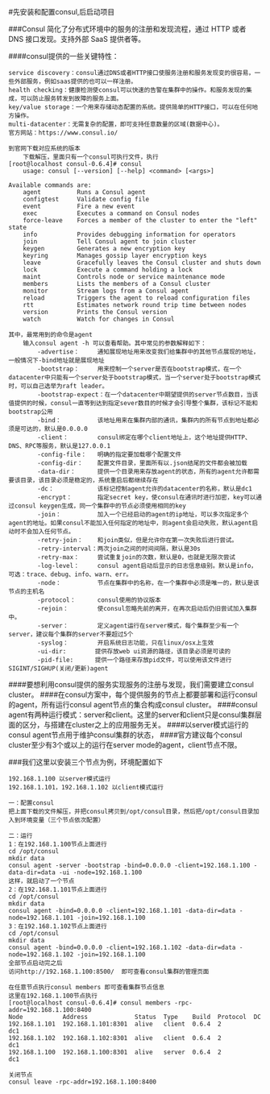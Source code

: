 #先安装和配置consul,后启动项目

###Consul 简化了分布式环境中的服务的注册和发现流程，通过 HTTP 或者 DNS 接口发现。支持外部 SaaS 提供者等。

####consul提供的一些关键特性：

    service discovery：consul通过DNS或者HTTP接口使服务注册和服务发现变的很容易，一些外部服务，例如saas提供的也可以一样注册。
    health checking：健康检测使consul可以快速的告警在集群中的操作。和服务发现的集成，可以防止服务转发到故障的服务上面。
    key/value storage：一个用来存储动态配置的系统。提供简单的HTTP接口，可以在任何地方操作。
    multi-datacenter：无需复杂的配置，即可支持任意数量的区域(数据中心)。
    官方网站：https://www.consul.io/

    到官网下载对应系统的版本
        下载解压，里面只有一个consul可执行文件，执行
    [root@localhost consul-0.6.4]# consul
        usage: consul [--version] [--help] <command> [<args>]

    Available commands are:
        agent          Runs a Consul agent
        configtest     Validate config file
        event          Fire a new event
        exec           Executes a command on Consul nodes
        force-leave    Forces a member of the cluster to enter the "left" state
        info           Provides debugging information for operators
        join           Tell Consul agent to join cluster
        keygen         Generates a new encryption key
        keyring        Manages gossip layer encryption keys
        leave          Gracefully leaves the Consul cluster and shuts down
        lock           Execute a command holding a lock
        maint          Controls node or service maintenance mode
        members        Lists the members of a Consul cluster
        monitor        Stream logs from a Consul agent
        reload         Triggers the agent to reload configuration files
        rtt            Estimates network round trip time between nodes
        version        Prints the Consul version
        watch          Watch for changes in Consul

    其中，最常用到的命令是agent
        输入consul agent -h 可以查看帮助。其中常见的参数解释如下：
            -advertise：     通知展现地址用来改变我们给集群中的其他节点展现的地址，一般情况下-bind地址就是展现地址
            -bootstrap：     用来控制一个server是否在bootstrap模式，在一个datacenter中只能有一个server处于bootstrap模式，当一个server处于bootstrap模式时，可以自己选举为raft leader。
            -bootstrap-expect：在一个datacenter中期望提供的server节点数目，当该值提供的时候，consul一直等到达到指定sever数目的时候才会引导整个集群，该标记不能和bootstrap公用
            -bind：          该地址用来在集群内部的通讯，集群内的所有节点到地址都必须是可达的，默认是0.0.0.0
            -client：        consul绑定在哪个client地址上，这个地址提供HTTP、DNS、RPC等服务，默认是127.0.0.1
            -config-file：   明确的指定要加载哪个配置文件
            -config-dir：    配置文件目录，里面所有以.json结尾的文件都会被加载
            -data-dir：      提供一个目录用来存放agent的状态，所有的agent允许都需要该目录，该目录必须是稳定的，系统重启后都继续存在
            -dc：            该标记控制agent允许的datacenter的名称，默认是dc1
            -encrypt：       指定secret key，使consul在通讯时进行加密，key可以通过consul keygen生成，同一个集群中的节点必须使用相同的key
            -join：          加入一个已经启动的agent的ip地址，可以多次指定多个agent的地址。如果consul不能加入任何指定的地址中，则agent会启动失败，默认agent启动时不会加入任何节点。
            -retry-join：    和join类似，但是允许你在第一次失败后进行尝试。
            -retry-interval：两次join之间的时间间隔，默认是30s
            -retry-max：     尝试重复join的次数，默认是0，也就是无限次尝试
            -log-level：     consul agent启动后显示的日志信息级别。默认是info，可选：trace、debug、info、warn、err。
            -node：          节点在集群中的名称，在一个集群中必须是唯一的，默认是该节点的主机名
            -protocol：      consul使用的协议版本
            -rejoin：        使consul忽略先前的离开，在再次启动后仍旧尝试加入集群中。
            -server：        定义agent运行在server模式，每个集群至少有一个server，建议每个集群的server不要超过5个
            -syslog：        开启系统日志功能，只在linux/osx上生效
            -ui-dir:        提供存放web ui资源的路径，该目录必须是可读的
            -pid-file:      提供一个路径来存放pid文件，可以使用该文件进行SIGINT/SIGHUP(关闭/更新)agent


####要想利用consul提供的服务实现服务的注册与发现，我们需要建立consul cluster。
####在consul方案中，每个提供服务的节点上都要部署和运行consul的agent，所有运行consul agent节点的集合构成consul cluster。
####consul agent有两种运行模式：server和client。这里的server和client只是consul集群层面的区分，与搭建在cluster之上的应用服务无关。
####以server模式运行的consul agent节点用于维护consul集群的状态，
####官方建议每个consul cluster至少有3个或以上的运行在server mode的agent，client节点不限。

###我们这里以安装三个节点为例，环境配置如下

    192.168.1.100 以server模式运行
    192.168.1.101，192.168.1.102 以client模式运行

    一：配置consul
    把上面下载的文件解压，并把consul拷贝到/opt/consul目录，然后把/opt/consul目录加入到环境变量（三个节点依次配置）

    二：运行
    1：在192.168.1.100节点上面进行
    cd /opt/consul
    mkdir data
    consul agent -server -bootstrap -bind=0.0.0.0 -client=192.168.1.100 -data-dir=data -ui -node=192.168.1.100
    这样，就启动了一个节点
    2：在192.168.1.101节点上面进行
    cd /opt/consul
    mkdir data
    consul agent -bind=0.0.0.0 -client=192.168.1.101 -data-dir=data -node=192.168.1.101 -join=192.168.1.100
    3：在192.168.1.102节点上面进行
    cd /opt/consul
    mkdir data
    consul agent -bind=0.0.0.0 -client=192.168.1.102 -data-dir=data -node=192.168.1.102 -join=192.168.1.100
    全部节点启动完之后
    访问http://192.168.1.100:8500/  即可查看consul集群的管理页面

    在任意节点执行consul members 即可查看集群节点信息
    这里在192.168.1.100节点执行
    [root@localhost consul-0.6.4]# consul members -rpc-addr=192.168.1.100:8400
    Node           Address             Status  Type    Build  Protocol  DC
    192.168.1.101  192.168.1.101:8301  alive   client  0.6.4  2         dc1
    192.168.1.102  192.168.1.102:8301  alive   client  0.6.4  2         dc1
    192.168.1.100  192.168.1.100:8301  alive   server  0.6.4  2         dc1

    关闭节点
    consul leave -rpc-addr=192.168.1.100:8400